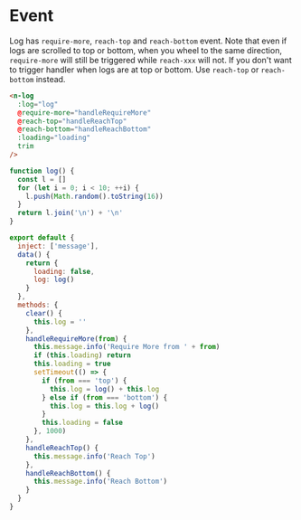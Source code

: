 # Event

Log has `require-more`, `reach-top` and `reach-bottom` event. Note that even if logs are scrolled to top or bottom, when you wheel to the same direction, `require-more` will still be triggered while `reach-xxx` will not. If you don't want to trigger handler when logs are at top or bottom. Use `reach-top` or `reach-bottom` instead.

```html
<n-log
  :log="log"
  @require-more="handleRequireMore"
  @reach-top="handleReachTop"
  @reach-bottom="handleReachBottom"
  :loading="loading"
  trim
/>
```

```js
function log() {
  const l = []
  for (let i = 0; i < 10; ++i) {
    l.push(Math.random().toString(16))
  }
  return l.join('\n') + '\n'
}

export default {
  inject: ['message'],
  data() {
    return {
      loading: false,
      log: log()
    }
  },
  methods: {
    clear() {
      this.log = ''
    },
    handleRequireMore(from) {
      this.message.info('Require More from ' + from)
      if (this.loading) return
      this.loading = true
      setTimeout(() => {
        if (from === 'top') {
          this.log = log() + this.log
        } else if (from === 'bottom') {
          this.log = this.log + log()
        }
        this.loading = false
      }, 1000)
    },
    handleReachTop() {
      this.message.info('Reach Top')
    },
    handleReachBottom() {
      this.message.info('Reach Bottom')
    }
  }
}
```

